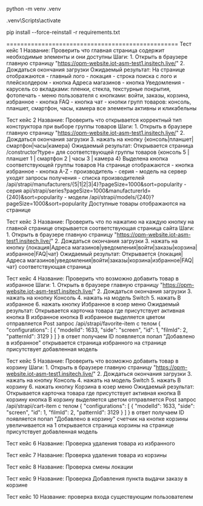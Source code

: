 python -m venv .venv

.venv\Scripts\activate

pip install --force-reinstall -r requirements.txt

=================================================
Тест кейс 1
Название: 
    Проверить что главная страница содержит необходимые элементы и они доступны
Шаги:
    1. Открыть в браузере главную страницу "https://opm-website.iot-asm-test1.insitech.live/"
    2. Дождаться окончания загрузки
Ожидаемый результат:
    На странице отображаются 
    - главный лого
    - локация
    - строка поиска с лого и плейсхолдером
    - кнопка Адреса магазинов
    - кнопка Уведомления
    - карусель со вкладками: пленки, стекла, текстурные покрытия, фотопечать 
    - меню пользователя с кнопками: войти, заказы, корзина, избранное
    - кнопка FAQ
    - кнопка чат
    - кнопки групп товаров: консоль, планшет, смартфон, часы, камера
    все элементы активны и кликабельны

Тест кейс 2
Название: 
    Проверить что открывается корректный тип конструктора при выборе группы товаров
Шаги:
    1. Открыть в браузере главную страницу "https://opm-website.iot-asm-test1.insitech.live/"
    2. Дождаться окончания загрузки
    3. нажать на кнопку {консоль|планшет|смартфон|часы|камера}
Ожидаемый результат:
    Открывается страница /constructor?type= для соответствующей группы товаров
    {консоль 5 | планшет 1 | смартфон 2 | часы 3 | камера 4}
    Выделена кнопка соответствующей группы товаров
    На странице отображаются
    - кнопка избранное
    - кнопка A-Z
    - производитель
    - серия
    - модель
    на сервер уходят запросы получения 
    - списка производителей /api/strapi/manufacturers/{5|1|2|3|4}?pageSize=1000&sort=popularity
    - серия api/strapi/series?pageSize=1000&manufacturerId={240}&sort=popularity
    - модели /api/strapi/models/{240}?pageSize=1000&sort=popularity
    Доступные товары отображаются на странице

Тест кейс 3
Название: 
    Проверить что по нажатию на каждую кнопку на главной странице открывается соответствующая страница сайта
Шаги:
    1. Открыть в браузере главную страницу "https://opm-website.iot-asm-test1.insitech.live/"
    2. Дождаться окончания загрузки
    3. нажать на кнопку {локация|Адреса магазинов|уведомления|войти|заказы|корзина|избранное|FAQ|чат}
Ожидаемый результат:
    Открывается {локация|Адреса магазинов|уведомления|войти|заказы|корзина|избранное|FAQ|чат} соответствующая страница
    
Тест кейс 4
Название: 
    Проверить что возможно добавить товар в избранное
Шаги:
    1. Открыть в браузере главную страницу "https://opm-website.iot-asm-test1.insitech.live/"
    2. Дождаться окончания загрузки
    3. нажать на кнопку Консоль
    4. нажать на модель Switch
    5. нажать В избранное
    6. нажать кнопку Избранное в юзер меню
Ожидаемый результат:
    Открывается карточка товара где присутствует активная кнопка В избранное
    кнопка В избранное выделяется цветом
    отправляется Post запрос /api/strapi/favorite-item с телом 
    {
        "configurations": [
            {
                "modelId": 1633,
                "side": "screen",
                "id": 1,
                "filmId": 2,
                "patternId": 3129
            }
        ]
    }
    в ответ получаем ID 
    появляется попап "Добавлено в избранное"
    открывается страница избранного
    на странице присутствует добавленная модель

Тест кейс 5
Название: 
    Проверить что возможно добавить товар в корзину
Шаги:
    1. Открыть в браузере главную страницу "https://opm-website.iot-asm-test1.insitech.live/"
    2. Дождаться окончания загрузки
    3. нажать на кнопку Консоль
    4. нажать на модель Switch
    5. нажать В корзину
    6. нажать кнопку Корзина в юзер меню
Ожидаемый результат:
    Открывается карточка товара где присутствует активная кнопка В корзину
    кнопка В корзину выделяется цветом
    отправляется Post запрос /api/strapi/cart-item с телом 
    {
        "configurations": [
            {
                "modelId": 1633,
                "side": "screen",
                "id": 1,
                "filmId": 2,
                "patternId": 3129
            }
        ]
    }
    в ответ получаем ID 
    появляется попап "Добавлено в корзину"
    счетчик на кнопке корзины увеличивается на 1
    открывается страница корзины
    на странице присутствует добавленная модель
    
Тест кейс 6
Название:
    Проверка удаления товара из избранного
    
Тест кейс 7
Название:
    Проверка удаления товара из корзины
    
Тест кейс 8
Название:
    Проверка смены локации
    
Тест кейс 9
Название:
    Проверка Добавления пункта выдачи заказу в корзине
    
Тест кейс 10
Название:
    проверка входа существующим пользователем